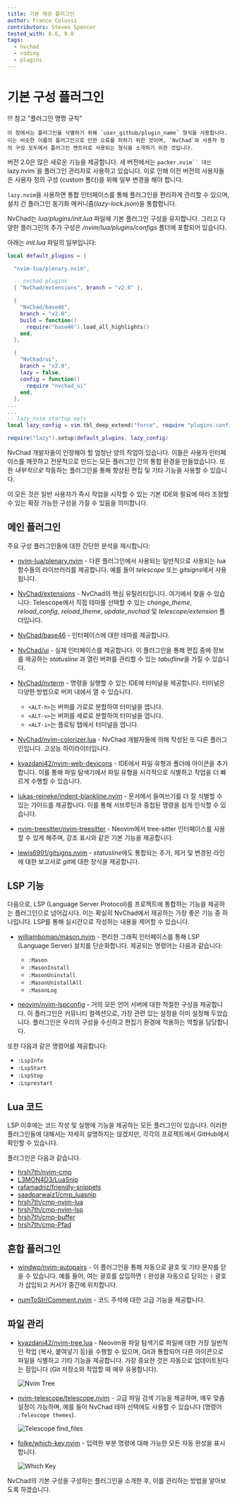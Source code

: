 ```yaml
---
title: 기본 제공 플러그인
author: Franco Colussi
contributors: Steven Spencer
tested_with: 8.6, 9.0
tags:
  - nvchad
  - coding
  - plugins
---
```


# 기본 구성 플러그인

!!! 참고 "플러그인 명명 규칙"

    이 장에서는 플러그인을 식별하기 위해 `user_github/plugin_name` 형식을 사용합니다. 이는 비슷한 이름의 플러그인으로 인한 오류를 피하기 위한 것이며, `NvChad`와 사용자 정의 구성 모두에서 플러그인 엔트리로 사용되는 형식을 소개하기 위한 것입니다.

버전 2.0은 많은 새로운 기능을 제공합니다. 새 버전에서는 `packer.nvim`` 대신`lazy.nvim`을 플러그인 관리자로 사용하고 있습니다. 이로 인해 이전 버전의 사용자들은 사용자 정의 구성 (custom 폴더)을 위해 일부 변경을 해야 합니다.

`lazy.nvim`을 사용하면 통합 인터페이스를 통해 플러그인을 편리하게 관리할 수 있으며, 설치 간 플러그인 동기화 메커니즘(_lazy-lock.json_)을 통합합니다.

NvChad는 _lua/plugins/init.lua_ 파일에 기본 플러그인 구성을 유지합니다. 그리고 다양한 플러그인의 추가 구성은 _/nvim/lua/plugins/configs_ 폴더에 포함되어 있습니다.

아래는 _init.lua_ 파일의 일부입니다:

```lua
local default_plugins = {

  "nvim-lua/plenary.nvim",

  -- nvchad plugins
  { "NvChad/extensions", branch = "v2.0" },

  {
    "NvChad/base46",
    branch = "v2.0",
    build = function()
      require("base46").load_all_highlights()
    end,
  },

  {
    "NvChad/ui",
    branch = "v2.0",
    lazy = false,
    config = function()
      require "nvchad_ui"
    end,
  },
...
...
-- lazy_nvim startup opts
local lazy_config = vim.tbl_deep_extend("force", require "plugins.configs.lazy_nvim", config.lazy_nvim)

require("lazy").setup(default_plugins, lazy_config)
```

NvChad 개발자들이 인정해야 할 엄청난 양의 작업이 있습니다. 이들은 사용자 인터페이스를 깨끗하고 전문적으로 만드는 모든 플러그인 간의 통합 환경을 만들었습니다. 또한 *내부적으로* 작동하는 플러그인을 통해 향상된 편집 및 기타 기능을 사용할 수 있습니다.

이 모든 것은 일반 사용자가 즉시 작업을 시작할 수 있는 기본 IDE와 필요에 따라 조정할 수 있는 확장 가능한 구성을 가질 수 있음을 의미합니다.

## 메인 플러그인

주요 구성 플러그인들에 대한 간단한 분석을 제시합니다:

- [nvim-lua/plenary.nvim](https://github.com/nvim-lua/plenary.nvim) - 다른 플러그인에서 사용되는 일반적으로 사용되는 lua 함수들의 라이브러리를 제공합니다. 예를 들어 *telescope* 또는 *gitsigns*에서 사용됩니다.

- [NvChad/extensions](https://github.com/NvChad/extensions) - NvChad의 핵심 유틸리티입니다. 여기에서 찾을 수 있습니다: Telescope에서 직접 테마를 선택할 수 있는 *change_theme*, *reload_config*, *reload_theme*, *update_nvchad* 및 *telescope/extension* 폴더입니다.

- [NvChad/base46](https://github.com/NvChad/base46) - 인터페이스에 대한 테마를 제공합니다.

- [NvChad/ui](https://github.com/NvChad/ui) - 실제 인터페이스를 제공합니다. 이 플러그인을 통해 편집 중에 정보를 제공하는 *statusline* 과 열린 버퍼를 관리할 수 있는 *tabufline*을 가질 수 있습니다.

- [NvChad/nvterm](https://github.com/NvChad/nvterm) - 명령을 실행할 수 있는 IDE에 터미널을 제공합니다. 터미널은 다양한 방법으로 버퍼 내에서 열 수 있습니다.

  - `<ALT-h>`는 버퍼를 가로로 분할하여 터미널을 엽니다.
  - `<ALT-v>`는 버퍼를 세로로 분할하여 터미널을 엽니다.
  - `<ALT-i>`는 플로팅 탭에서 터미널을 엽니다.

- [NvChad/nvim-colorizer.lua](https://github.com/NvChad/nvim-colorizer.lua) - NvChad 개발자들에 의해 작성된 또 다른 플러그인입니다. 고성능 하이라이터입니다.

- [kyazdani42/nvim-web-devicons](https://github.com/kyazdani42/nvim-web-devicons) - IDE에서 파일 유형과 폴더에 아이콘을 추가합니다. 이를 통해 파일 탐색기에서 파일 유형을 시각적으로 식별하고 작업을 더 빠르게 수행할 수 있습니다.

- [lukas-reineke/indent-blankline.nvim](https://github.com/lukas-reineke/indent-blankline.nvim) - 문서에서 들여쓰기를 더 잘 식별할 수 있는 가이드를 제공합니다. 이를 통해 서브루틴과 중첩된 명령을 쉽게 인식할 수 있습니다.

- [nvim-treesitter/nvim-treesitter](https://github.com/nvim-treesitter/nvim-treesitter) - Neovim에서 tree-sitter 인터페이스를 사용할 수 있게 해주며, 강조 표시와 같은 기본 기능을 제공합니다.

- [lewis6991/gitsigns.nvim](https://github.com/lewis6991/gitsigns.nvim) - *statusline*에도 통합되는 추가, 제거 및 변경된 라인에 대한 보고서로 *git*에 대한 장식을 제공합니다.

## LSP 기능

다음으로, LSP (Language Server Protocol)를 프로젝트에 통합하는 기능을 제공하는 플러그인으로 넘어갑시다. 이는 확실히 NvChad에서 제공하는 가장 좋은 기능 중 하나입니다. LSP를 통해 실시간으로 작성하는 내용을 제어할 수 있습니다.

- [williamboman/mason.nvim](https://github.com/williamboman/mason.nvim) - 편리한 그래픽 인터페이스를 통해 LSP (Language Server) 설치를 단순화합니다. 제공되는 명령어는 다음과 같습니다:

  - `:Mason`
  - `:MasonInstall`
  - `:MasonUninstall`
  - `:MasonUnistallAll`
  - `:MasonLog`

- [neovim/nvim-lspconfig](https://github.com/neovim/nvim-lspconfig) - 거의 모든 언어 서버에 대한 적절한 구성을 제공합니다. 이 플러그인은 커뮤니티 컬렉션으로, 가장 관련 있는 설정을 이미 설정해 두었습니다. 플러그인은 우리의 구성을 수신하고 편집기 환경에 적용하는 역할을 담당합니다.

또한 다음과 같은 명령어를 제공합니다:

  - `:LspInfo`
  - `:LspStart`
  - `:LspStop`
  - `:Lsprestart`

## Lua 코드

LSP 이후에는 코드 작성 및 실행에 기능을 제공하는 모든 플러그인이 있습니다. 이러한 플러그인들에 대해서는 자세히 설명하지는 않겠지만, 각각의 프로젝트에서 GitHub에서 확인할 수 있습니다.

플러그인은 다음과 같습니다.

- [hrsh7th/nvim-cmp](https://github.com/hrsh7th/nvim-cmp)
- [L3MON4D3/LuaSnip](https://github.com/L3MON4D3/LuaSnip)
- [rafamadriz/friendly-snippets](https://github.com/rafamadriz/friendly-snippets)
- [saadparwaiz1/cmp_luasnip](https://github.com/saadparwaiz1/cmp_luasnip)
- [hrsh7th/cmp-nvim-lua](https://github.com/hrsh7th/cmp-nvim-lua)
- [hrsh7th/cmp-nvim-lsp](https://github.com/hrsh7th/cmp-nvim-lsp)
- [hrsh7th/cmp-buffer](https://github.com/hrsh7th/cmp-buffer)
- [hrsh7th/cmp-Pfad](https://github.com/hrsh7th/cmp-path)

## 혼합 플러그인

- [windwp/nvim-autopairs](https://github.com/windwp/nvim-autopairs) - 이 플러그인을 통해 자동으로 괄호 및 기타 문자를 닫을 수 있습니다. 예를 들어, 여는 괄호를 삽입하면 `(` 완성을 자동으로 닫히는 `)` 괄호가 삽입되고 커서가 중간에 위치합니다.

- [numToStr/Comment.nvim](https://github.com/numToStr/Comment.nvim) - 코드 주석에 대한 고급 기능을 제공합니다.

## 파일 관리

- [kyazdani42/nvim-tree.lua](https://github.com/kyazdani42/nvim-tree.lua) - Neovim용 파일 탐색기로 파일에 대한 가장 일반적인 작업 (복사, 붙여넣기 등)을 수행할 수 있으며, Git과 통합되어 다른 아이콘으로 파일을 식별하고 기타 기능을 제공합니다. 가장 중요한 것은 자동으로 업데이트된다는 점입니다 (Git 저장소와 작업할 때 매우 유용합니다).

  ![Nvim Tree](../images/nvim_tree.png)

- [nvim-telescope/telescope.nvim](https://github.com/nvim-telescope/telescope.nvim) - 고급 파일 검색 기능을 제공하며, 매우 맞춤 설정이 가능하며, 예를 들어 NvChad 테마 선택에도 사용할 수 있습니다 (명령어 `:Telescope themes`).

  ![Telescope find_files](../images/telescope_find_files.png)

- [folke/which-key.nvim](https://github.com/folke/which-key.nvim) - 입력한 부분 명령에 대해 가능한 모든 자동 완성을 표시합니다.

  ![Which Key](../images/which_key.png)

NvChad의 기본 구성을 구성하는 플러그인을 소개한 후, 이를 관리하는 방법을 알아보도록 하겠습니다.
